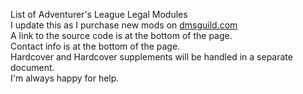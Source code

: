 List of Adventurer's League Legal Modules\
I update this as I purchase new mods on [dmsguild.com](https://dmsguild.com/browse.php?affiliate_id=757342)\
A link to the source code is at the bottom of the page.\
Contact info is at the bottom of the page.\
Hardcover and Hardcover supplements will be handled in a separate document.\
I'm always happy for help.
